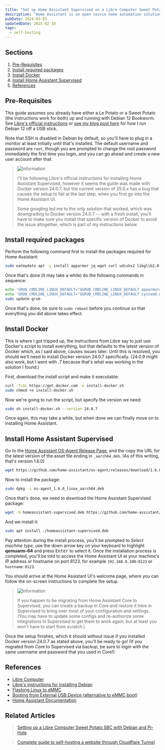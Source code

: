 ```yaml
---
title: "Set up Home Assistant Supervised on a Libre Computer Sweet Potato SBC"
description: "Home Assistant is an open source home automation solution that gives you local control over your smart home. It can also be run on Libre Computer's boards, but I ran into some issues following the official instructions from Libre, so here's how I got it working."
pubDate: 2024-03-03
updatedDate: 2025-02-10
tags:
  - self-hosting
---
```


## Sections

1. [Pre-Requisites](#pre)
2. [Install required packages](#packages)
3. [Install Docker](#docker)
4. [Install Home Assistant Supervised](#ha)
5. [References](#ref)

<div id='pre' />

## Pre-Requisites

This guide assumes you already have either a Le Potato or a Sweet Potato (the instructions work for both) up and running with Debian 12 Bookworm. See <a href="https://hub.libre.computer/t/debian-11-bullseye-and-12-bookworm-for-libre-computer-boards/230" target="_blank" data-umami-event="hass-potato-libre-install-debian">Libre's official instructions</a> or <a href="/blog/setting-up-sweet-potato-debian-pihole/#boot" target="_blank" data-umami-event="hass-potato-to-setup-potato-pihole">see my blog post here</a> for how I run Debian 12 off a USB stick.

Note that SSH is disabled in Debian by default, so you'll have to plug in a monitor at least initially until that's installed. The default username and password are `root`, though you are prompted to change the root password immediately the first time you login, and you can go ahead and create a new user account after that.

> <img src="/assets/info.svg" class="info" loading="lazy" decoding="async" alt="Information">
>
> I'll be following Libre's official instructions for installing Home Assistant Supervised, however it seems the guide was made with Docker version 24.0.7, but the current version of 25.0.x has a bug that causes the setup to fail at the last step, when you first go into the Home Assistant UI.
> 
> Some googling led me to the only solution that worked, which was downgrading to Docker version 24.0.7 -- with a fresh install, you'll have to make sure you install that specific version of Docker to avoid the issue altogether, which is part of my instructions below.

<div id='packages' />

## Install required packages

Perform the following command first to install the packages required for Home Assistant:

```bash
sudo eatmydata apt -y install apparmor jq wget curl udisks2 libglib2.0-bin network-manager dbus lsb-release systemd-journal-remote systemd-resolved
```

Once that's done (it may take a while) do the following commands in sequence:

```bash
echo 'GRUB_CMDLINE_LINUX_DEFAULT="$GRUB_CMDLINE_LINUX_DEFAULT apparmor=1 security=apparmor"' | sudo tee /etc/default/grub.d/apparmor.cfg
echo 'GRUB_CMDLINE_LINUX_DEFAULT="$GRUB_CMDLINE_LINUX_DEFAULT systemd.unified_cgroup_hierarchy=0"' | sudo tee /etc/default/grub.d/cgroupsv1.cfg
sudo update-grub
```

Once that's done, be sure to `sudo reboot` before you continue so that everything you did above takes effect.

<div id='docker' />

## Install Docker

This is where I got tripped up, the instructions from Libre say to just use Docker's script to install everything, but that defaults to the latest version of Docker which, as I said above, causes issues later. Until this is resolved, you should we'll need to install Docker version 24.0.7 specifically. (24.0.9 might also work, but I went with .7 because that's what was working in the solution I found.)

First, download the install script and make it executable:

```bash
curl -fsSL https://get.docker.com -o install-docker.sh
sudo chmod +x install-docker.sh
```

Now we're going to run the script, but specify the version we need:

```bash
sudo sh install-docker.sh --version 24.0.7
```

Once again, this may take a while, but when done we can finally move on to installing Home Assistant.

<div id='ha' />

## Install Home Assistant Supervised

Go to the <a href="https://github.com/home-assistant/os-agent/releases/latest" target="_blank" data-umami-event="hass-potato-hass-os-release">Home Assistant OS-Agent Release Page</a>, and the copy the URL for the latest version of the asset file ending in `_aarch64.deb`. (As of this writing, that's version 1.6.0)

```bash
wget https://github.com/home-assistant/os-agent/releases/download/1.6.0/os-agent_1.6.0_linux_aarch64.deb
```

Now to install the package:

```bash
sudo dpkg -i os-agent_1.6.0_linux_aarch64.deb
```

Once that's done, we need to download the Home Assistant Supervised package:

```bash
wget -O homeassistant-supervised.deb https://github.com/home-assistant/supervised-installer/releases/latest/download/homeassistant-supervised.deb
```

And we install it:

```bash
sudo apt install ./homeassistant-supervised.deb
```

Pay attention during the install process, you'll be prompted to _Select machine type_, use the down arrow key on your keyboard to highlight **qemuarm-64** and press <kbd>Enter</kbd> to select it. Once the installation process is completed, you'll be told to access the Home Assistant UI at your machine's IP address or hostname on port 8123, for example `192.168.0.100:8123` or `hostname:8123`.

You should arrive at the Home Assistant UI's welcome page, where you can follow the on-screen instructions to complete the setup.

> <img src="/assets/info.svg" class="info" loading="lazy" decoding="async" alt="Information">
>
> If you happen to be migrating from Home Assistant Core to Supervised, you can create a backup in Core and restore it here in Supervised to bring over most of your configuration and settings. (You may have to update some configs and re-authorize some integrations in Supervised to get them to work again, but at least you won't have to start from scratch.)

Once the setup finishes, which it should without issue if you installed Docker version 24.0.7 as stated above, you'll be ready to go! (If you migrated from Core to Supervised via backup, be sure to login with the same username and password that you used in Core!)

<div id='ref' />

## References

- <a href="https://libre.computer" target="_blank" data-umami-event="hass-potato-libre-site">Libre Computer</a>
- <a href="https://hub.libre.computer/t/debian-11-bullseye-and-12-bookworm-for-libre-computer-boards/230" target="_blank" data-umami-event="hass-potato-libre-install-debian">Libre's instructions for installing Debian</a>
- <a href="https://hub.libre.computer/t/libre-computer-aml-s905x-cc-emmc-flashing-steps-from-linux/33" target="_blank" data-umami-event="hass-potato-libre-flash-emmc">Flashing Linux to eMMC</a>
- <a href="https://hub.libre.computer/t/booting-from-external-usb-device-or-bootrom-unsupported-device/51" target="_blank" data-umami-event="hass-potato-libre-usb-boot">Booting from External USB Device (alternative to eMMC boot)</a>
- <a href="https://www.home-assistant.io/docs" target="_blank" data-umami-event="hass-potato-hass-docs">Home Assistant Documentation</a>

## Related Articles

> <a href="/blog/setting-up-sweet-potato-debian-pihole/" data-umami-event="hass-potato-related-setup-potato-pihole">Setting up a Libre Computer Sweet Potato SBC with Debian and Pi-Hole</a>

> <a href="/blog/self-host-website-cloudflare-tunnel/" data-umami-event="hass-potato-related-tunnel-guide">Complete guide to self-hosting a website through Cloudflare Tunnel</a>